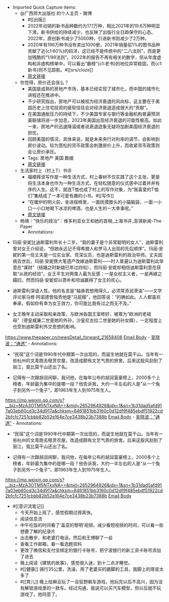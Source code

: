 - Imported Quick Capture items:
    - @广西师大出版社 的个人主页 - 微博
        - #[[出版]]
        - 2022年动销的新书品种数约为17.1万种，相比2021年的19.6万种明显下滑，新书供给的持续减少，也反映了出版行业日趋保守的心态。2022年，原创新书减少了5000种，引进新书则减少了2万种。  
        - 2020年有196万种书没有卖出1000册，2021年销量前1%的图书品种贡献了近{c1:60%}的码洋，这已经不是传统中的“二八法则”，而是更加残酷的“1/99法则”。2022年的报告不再有相关的数字，但从年度虚构和非虚构榜单中，可以看出“霸榜”{c1:老书}的地位异常稳固，而{c1:新书}则不见踪影。#[[srs/cloze]]
        - [原文链接](https://weibo.com/u/1345667185)
    - 你觉得，房价还会涨么？
        - 美国是成熟的房地产市场，基本已经实现了城市化，而中国的城市化进程还在推进中。
        - 不少研究指出，房地产可以被视为经济衰退的风向标，这主要在于美国历史上住宅投资的疲软往往会对经济衰退造成很大的“贡献”。
        - 在美国通胀压力的持续下，不少美国专家与银行等金融机构普遍预测美联储将进一步加息，2023年美国出现经济衰退的可能性极高。如此一来，房地产的迅速降温或者说衰退迹象无疑将加剧美国经济衰退的担忧。
        - 回顾美国的情况，具体来说，就是未来央行对利率的调节，会影响到房价波动。较为宽松的货币政策会刺激房价上升，而收紧货币政策则会让房价承压。
        - Tags: 房地产 美国 数据
        - [原文链接](https://mp.weixin.qq.com/s?__biz=MzIzOTA3NTA5Mg==&mid=2652572302&idx=1&sn=ca2b9f9339a977f63459b97f63afe9ba&chksm=f2c000f5c5b789e3859fe2603b6f9ed6bdcfeecac9c6ee58f99a1517f620a7768c4471238af6)
    - 生活家村上（村上T）书评
        - 福楼拜说写作是一种生活方式，村上春树不仅实践了这个主张，更是将生活本身也作为一种生活方式，在轻松随意的仪式感中过着井井有序的人生。这不，就连T恤也成了村上的写作对象，为“我喜爱的T恤们”集结成了一本可爱有趣的小书。#[[写作]]
        - “在暖炉的明火前，坐进摇椅里，一面抚摸膝头的小猫脑袋，一面一小口一小口地喝下冰凉的啤酒，也是人生的一大幸事呢。”
        - [原文链接](https://book.douban.com/review/14922561/)
    - 杨靖｜“快乐的政治”：维多利亚女王和她的首相_上海书评_澎湃新闻-The Paper
        - Annotations:

* 玛丽·安妮比迪斯雷利年长十二岁。“我的妻子是个非常聪明的女人”，迪斯雷利曾对女王介绍说，“但她永远记不得希腊人和罗马人出现的先后顺序”。玛丽·安妮的第一任丈夫是一位实业家、资深议员，也是迪斯雷利的政治导师。丈夫因病去世后，玛丽·安妮携大笔遗产改嫁迪斯雷利——时人普遍认为迪斯雷利此举意在“谋财”（结婚之时新娘已年过四旬），但玛丽·安妮却相信迪斯雷利意在获取“从政的经验”。女王平生对两类人最为反感：一是女权主义者，一是再嫁之孀妇，然而玛丽·安妮却以质朴和坦诚赢得了女王的欢心。

* 迪斯雷利深谙人性。他的名言是“轴承若想用得久，必须常添润滑油”——文学评论家马修·阿诺德曾指责他是“马屁精”，他回答说：“的确如此。人人都喜欢奉承，假如你有幸为女王效力，你可能比我有过之而无不及。”

* 女王晚年主动采取和亲政策，与欧洲各国王室修好，被尊为“欧洲的老祖母”（德皇威廉二世是她的外孙，沙皇尼古拉二世是她的孙女婿），一定程度上也受到迪斯雷利外交思想的影响。



https://www.thepaper.cn/newsDetail_forward_21658408 [Email Body](https://files.todoist.com/huAHgCKUkp9ZCpnxEOO8lrQrhLtwc5mM1_4pQ2nGLI-s6YZybMEq_WPYAvotDNLB/by/21878347/as/file.html)
    - [吴晓波：“通透”](https://mp.weixin.qq.com/s?__biz=MzA3OTM5NTkxNA==&mid=2652964926&idx=1&sn=1b31dad5afd917a03eb60cd3c34d917a&chksm=8461851bb3160c0d12df9f485ebdf51922cd2bfcfc7251cbbb82b52e164e7ce3438b23b7388b#rd)
        - Annotations:

* “民宿”这个词是1990年代中期第一次出现的，而诞生地就在莫干山。当年有一些杭州的文青跑去租赁农屋，改造成颇有文艺气质的旅舍。后来这股风刮到了丽江，竟比莫干山还出了名。

* 记得有一次跟胡润闲聊，我问他，在每年公布的胡润富豪榜上，2000多个上榜者，年龄最为集中的是哪一段？他告诉我，大约一半左右的人是“从一个兔子到另外一个兔子”，即1963年生人到1975年生人。



https://mp.weixin.qq.com/s?__biz=MzA3OTM5NTkxNA==&mid=2652964926&idx=1&sn=1b31dad5afd917a03eb60cd3c34d917a&chksm=8461851bb3160c0d12df9f485ebdf51922cd2bfcfc7251cbbb82b52e164e7ce3438b23b7388b [Email Body](https://files.todoist.com/b__565X-kUxTBgcQOlQbg9SDOepO_VvXE8VdxxVOITosor4moVdDC1NfUqAcOJrt/by/21878347/as/file.html)
    - [吴晓波：“通透”](https://mp.weixin.qq.com/s?__biz=MzA3OTM5NTkxNA==&mid=2652964926&idx=1&sn=1b31dad5afd917a03eb60cd3c34d917a&chksm=8461851bb3160c0d12df9f485ebdf51922cd2bfcfc7251cbbb82b52e164e7ce3438b23b7388b#rd)
        - Annotations:

* “民宿”这个词是1990年代中期第一次出现的，而诞生地就在莫干山。当年有一些杭州的文青跑去租赁农屋，改造成颇有文艺气质的旅舍。后来这股风刮到了丽江，竟比莫干山还出了名。

* 记得有一次跟胡润闲聊，我问他，在每年公布的胡润富豪榜上，2000多个上榜者，年龄最为集中的是哪一段？他告诉我，大约一半左右的人是“从一个兔子到另外一个兔子”，即1963年生人到1975年生人。



https://mp.weixin.qq.com/s?__biz=MzA3OTM5NTkxNA==&mid=2652964926&idx=1&sn=1b31dad5afd917a03eb60cd3c34d917a&chksm=8461851bb3160c0d12df9f485ebdf51922cd2bfcfc7251cbbb82b52e164e7ce3438b23b7388b [Email Body](https://files.todoist.com/b__565X-kUxTBgcQOlQbg9SDOepO_VvXE8VdxxVOITosor4moVdDC1NfUqAcOJrt/by/21878347/as/file.html)
- #[[意识流笔记]]
    - 今天开始上班了，感觉假期过得真快。
    - 阅读信息流
    - 中午吃饭的时间看了‘盖亚的黎明’视频，减少看短视频的时间，可以看一些想要了解的纪录片
    - 出去散步，和老婆打电话，然后和王博聊了一会
    - 查看工作邮箱，看一看选题资料
    - 更改了微信和支付宝绑定的银行卡账号，把宁波银行的新工资卡账号添加了进去
    - 晚上阅读《建筑的故事》，感觉很入迷，到十二点才睡觉。
    - #[[健康]] 骑行35公里，洗澡，用了老婆买的磨脚的工具，我脚上的厚皮太多了
    - #[[育儿]] 晚上给麻豆玩了一会狂野飙车游戏，他玩完以后不高兴，因为没有解锁游戏里的一款车。经过沟通，我说可以买汽车模型，但以后就不玩游戏了。他同意了。
